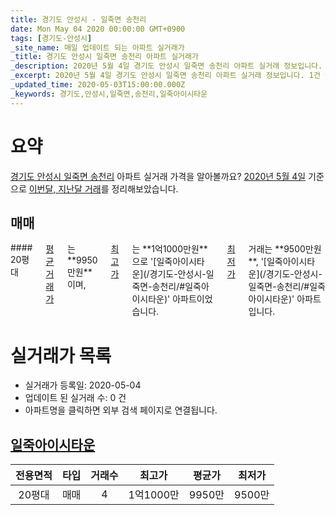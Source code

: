 ```yaml
---
title: 경기도 안성시 - 일죽면 송천리
date: Mon May 04 2020 00:00:00 GMT+0900
tags: [경기도-안성시]
_site_name: 매일 업데이트 되는 아파트 실거래가
_title: 경기도 안성시 일죽면 송천리 아파트 실거래가
_description: 2020년 5월 4일 경기도 안성시 일죽면 송천리 아파트 실거래 정보입니다. 1건 아파트 정보가 있습니다.
_excerpt: 2020년 5월 4일 경기도 안성시 일죽면 송천리 아파트 실거래 정보입니다. 1건 아파트 정보가 있습니다.
_updated_time: 2020-05-03T15:00:00.000Z
_keywords: 경기도,안성시,일죽면,송천리,일죽아이시타운
---
```





# 요약
<ins>경기도 안성시 일죽면 송천리</ins> 아파트 실거래 가격을 알아볼까요? <ins>2020년 5월 4일</ins> 기준으로 <ins>이번달, 지난달 거래</ins>를 정리해보았습니다.

## 매매
<div class="container">
<div class="twelve columns" markdown="1">
#### 20평대
<ins>평균 거래가</ins>는 **9950만원**이며, <ins>최고가</ins>는 **1억1000만원**으로 '[일죽아이시타운](/경기도-안성시-일죽면-송천리/#일죽아이시타운)' 아파트이었습니다. <ins>최저가</ins> 거래는 **9500만원**, '[일죽아이시타운](/경기도-안성시-일죽면-송천리/#일죽아이시타운)' 아파트입니다.
</div>
</div>



# 실거래가 목록
- 실거래가 등록일: 2020-05-04
- 업데이트 된 실거래 수: 0 건
- 아파트명을 클릭하면 외부 검색 페이지로 연결됩니다.

## [일죽아이시타운](#일죽아이시타운)

|전용면적|타입|거래수|최고가|평균가|최저가|
|:---:|:---:|:---:|:---:|:---:|:---:|
|20평대|<span class="deal-type-1">매매</span>|4|1억1000만|9950만|9500만|

<br/>



